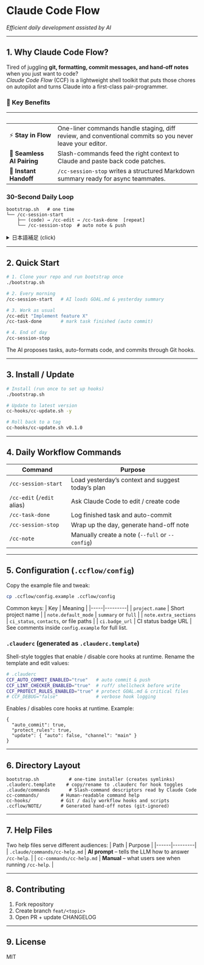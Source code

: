 # Claude Code Flow

_Efficient daily development assisted by AI_

---

## 1. Why Claude Code Flow?

Tired of juggling **git, formatting, commit messages, and hand-off notes** when you just want to code?  
_Claude Code Flow_ (CCF) is a lightweight shell toolkit that puts those chores on autopilot and turns Claude into a first-class pair-programmer.

### 🚀 Key Benefits
| &nbsp; |  |
|---|---|
| ⚡ **Stay in Flow** | One-liner commands handle staging, diff review, and conventional commits so you never leave your editor. |
| 🤝 **Seamless AI Pairing** | Slash-commands feed the right context to Claude and paste back code patches. |
| 📝 **Instant Handoff** | `/cc-session-stop` writes a structured Markdown summary ready for async teammates. |

### 30-Second Daily Loop
```text
bootstrap.sh   # one time
└── /cc-session-start
    ├── (code) → /cc-edit → /cc-task-done  [repeat]
    └── /cc-session-stop  # auto note & push
```

<details>
<summary>日本語補足 (click)</summary>
CCF は **Claude Code と並走するためのシェルツール集**です。日々の開発サイクル（開始→編集→タスク完了→作業内容や進捗をまとめて記録＆プッシュ→終わり）をワンライナーで支援し、フォーマット・コミット・引き継ぎノート作成・自動プッシュをすべて自動化します。
</details>

---

## 2. Quick Start
```bash
# 1. Clone your repo and run bootstrap once
./bootstrap.sh

# 2. Every morning
/cc-session-start   # AI loads GOAL.md & yesterday summary

# 3. Work as usual
/cc-edit "Implement feature X"
/cc-task-done       # mark task finished (auto commit)

# 4. End of day
/cc-session-stop
```
The AI proposes tasks, auto-formats code, and commits through Git hooks.

---

## 3. Install / Update
```bash
# Install (run once to set up hooks)
./bootstrap.sh

# Update to latest version
cc-hooks/cc-update.sh -y

# Roll back to a tag
cc-hooks/cc-update.sh v0.1.0
```

---

## 4. Daily Workflow Commands
| Command | Purpose |
|---------|---------|
| `/cc-session-start` | Load yesterday’s context and suggest today’s plan |
| `/cc-edit` (`/edit` alias) | Ask Claude Code to edit / create code |
| `/cc-task-done`    | Log finished task and auto-commit |
| `/cc-session-stop` | Wrap up the day, generate hand-off note |
| `/cc-note`         | Manually create a note (`--full` or `--config`) |

---

## 5. Configuration (`.ccflow/config`)
Copy the example file and tweak:
```bash
cp .ccflow/config.example .ccflow/config
```
Common keys:
| Key | Meaning |
|-----|---------|
| `project.name` | Short project name |
| `note.default_mode` | `summary` or `full` |
| `note.extra_sections` | `ci_status`, `contacts`, or file paths |
| `ci.badge_url` | CI status badge URL |
See comments inside `config.example` for full list.

### `.clauderc` (generated as `.clauderc.template`)
Shell-style toggles that enable / disable core hooks at runtime. Rename the template and edit values:
```bash
# .clauderc
CCF_AUTO_COMMIT_ENABLED="true"   # auto commit & push
CCF_LINT_CHECKER_ENABLED="true"  # ruff/ shellcheck before write
CCF_PROTECT_RULES_ENABLED="true" # protect GOAL.md & critical files
# CCF_DEBUG="false"              # verbose hook logging
```
Enables / disables core hooks at runtime. Example:
```jsonc
{
  "auto_commit": true,
  "protect_rules": true,
  "update": { "auto": false, "channel": "main" }
}
```

---

## 6. Directory Layout
```text
bootstrap.sh           # one-time installer (creates symlinks)
.clauderc.template    # copy/rename to .clauderc for hook toggles
.claude/commands       # Slash-command descriptors read by Claude Code
cc-commands/        # Human-readable command help
cc-hooks/           # Git / daily workflow hooks and scripts
.ccflow/NOTE/       # Generated hand-off notes (git-ignored)
```

---

## 7. Help Files
Two help files serve different audiences:
| Path | Purpose |
|------|---------|
| `.claude/commands/cc-help.md` | **AI prompt** – tells the LLM how to answer `/cc-help`. |
| `cc-commands/cc-help.md`     | **Manual** – what users see when running `/cc-help`. |

---

## 8. Contributing
1. Fork repository  
2. Create branch `feat/<topic>`  
3. Open PR + update CHANGELOG

---

## 9. License
MIT
